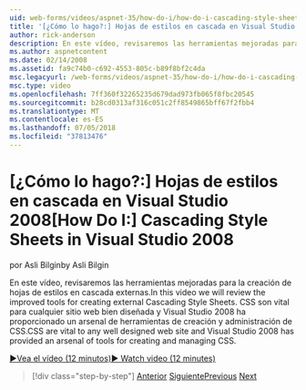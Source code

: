 ```yaml
---
uid: web-forms/videos/aspnet-35/how-do-i/how-do-i-cascading-style-sheets-in-visual-studio-2008
title: '[¿Cómo lo hago?:] Hojas de estilos en cascada en Visual Studio 2008 | Microsoft Docs'
author: rick-anderson
description: En este vídeo, revisaremos las herramientas mejoradas para la creación de hojas de estilos en cascada externas. CSS son vital para cualquier sitio web bien diseñada y 2 de Visual Studio...
ms.author: aspnetcontent
ms.date: 02/14/2008
ms.assetid: fa9c74b0-c692-4553-805c-b89f8bf2c4da
msc.legacyurl: /web-forms/videos/aspnet-35/how-do-i/how-do-i-cascading-style-sheets-in-visual-studio-2008
msc.type: video
ms.openlocfilehash: 7ff360f32265235d679dad973fb065f8fbc20545
ms.sourcegitcommit: b28cd0313af316c051c2ff8549865bff67f2fbb4
ms.translationtype: MT
ms.contentlocale: es-ES
ms.lasthandoff: 07/05/2018
ms.locfileid: "37813476"
---
```

<a name="how-do-i-cascading-style-sheets-in-visual-studio-2008"></a><span data-ttu-id="95f47-104">[¿Cómo lo hago?:] Hojas de estilos en cascada en Visual Studio 2008</span><span class="sxs-lookup"><span data-stu-id="95f47-104">[How Do I:] Cascading Style Sheets in Visual Studio 2008</span></span>
====================
<span data-ttu-id="95f47-105">por Asli Bilgin</span><span class="sxs-lookup"><span data-stu-id="95f47-105">by Asli Bilgin</span></span>

<span data-ttu-id="95f47-106">En este vídeo, revisaremos las herramientas mejoradas para la creación de hojas de estilos en cascada externas.</span><span class="sxs-lookup"><span data-stu-id="95f47-106">In this video we will review the improved tools for creating external Cascading Style Sheets.</span></span> <span data-ttu-id="95f47-107">CSS son vital para cualquier sitio web bien diseñada y Visual Studio 2008 ha proporcionado un arsenal de herramientas de creación y administración de CSS.</span><span class="sxs-lookup"><span data-stu-id="95f47-107">CSS are vital to any well designed web site and Visual Studio 2008 has provided an arsenal of tools for creating and managing CSS.</span></span>

[<span data-ttu-id="95f47-108">&#9654;Vea el vídeo (12 minutos)</span><span class="sxs-lookup"><span data-stu-id="95f47-108">&#9654; Watch video (12 minutes)</span></span>](https://channel9.msdn.com/Blogs/ASP-NET-Site-Videos/how-do-i-cascading-style-sheets-in-visual-studio-2008)

> [!div class="step-by-step"]
> <span data-ttu-id="95f47-109">[Anterior](how-do-i-create-nested-master-page-in-visual-studio-2008.md)
> [Siguiente](how-do-i-working-with-visual-studio-2008-net-framework.md)</span><span class="sxs-lookup"><span data-stu-id="95f47-109">[Previous](how-do-i-create-nested-master-page-in-visual-studio-2008.md)
[Next](how-do-i-working-with-visual-studio-2008-net-framework.md)</span></span>
